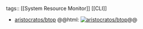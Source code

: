 tags:: [[System Resource Monitor]] [[CLI]]

- [aristocratos/btop](https://github.com/aristocratos/btop)
  @@html: <a href="https://github.com/aristocratos/btop/"><img src="https://github-readme-stats-astronomer.vercel.app/api/pin/?username=aristocratos&repo=btop&theme=tokyonight" alt="aristocratos/btop"/></a>@@